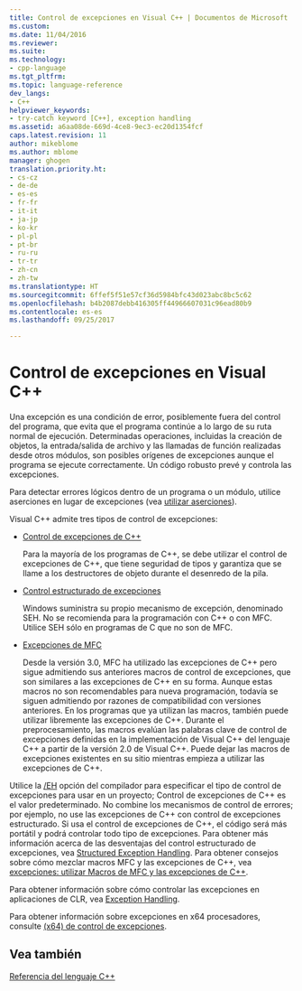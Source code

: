 ```yaml
---
title: Control de excepciones en Visual C++ | Documentos de Microsoft
ms.custom: 
ms.date: 11/04/2016
ms.reviewer: 
ms.suite: 
ms.technology:
- cpp-language
ms.tgt_pltfrm: 
ms.topic: language-reference
dev_langs:
- C++
helpviewer_keywords:
- try-catch keyword [C++], exception handling
ms.assetid: a6aa08de-669d-4ce8-9ec3-ec20d1354fcf
caps.latest.revision: 11
author: mikeblome
ms.author: mblome
manager: ghogen
translation.priority.ht:
- cs-cz
- de-de
- es-es
- fr-fr
- it-it
- ja-jp
- ko-kr
- pl-pl
- pt-br
- ru-ru
- tr-tr
- zh-cn
- zh-tw
ms.translationtype: HT
ms.sourcegitcommit: 6ffef5f51e57cf36d5984bfc43d023abc8bc5c62
ms.openlocfilehash: b4b2087debb416305ff44966607031c96ead80b9
ms.contentlocale: es-es
ms.lasthandoff: 09/25/2017

---
```

# <a name="exception-handling-in-visual-c"></a>Control de excepciones en Visual C++
Una excepción es una condición de error, posiblemente fuera del control del programa, que evita que el programa continúe a lo largo de su ruta normal de ejecución. Determinadas operaciones, incluidas la creación de objetos, la entrada/salida de archivo y las llamadas de función realizadas desde otros módulos, son posibles orígenes de excepciones aunque el programa se ejecute correctamente. Un código robusto prevé y controla las excepciones.  
  
 Para detectar errores lógicos dentro de un programa o un módulo, utilice aserciones en lugar de excepciones (vea [utilizar aserciones](/visualstudio/debugger/c-cpp-assertions)).  
  
 Visual C++ admite tres tipos de control de excepciones:  
  
-   [Control de excepciones de C++](../cpp/cpp-exception-handling.md)  
  
     Para la mayoría de los programas de C++, se debe utilizar el control de excepciones de C++, que tiene seguridad de tipos y garantiza que se llame a los destructores de objeto durante el desenredo de la pila.  
  
-   [Control estructurado de excepciones](../cpp/structured-exception-handling-c-cpp.md)  
  
     Windows suministra su propio mecanismo de excepción, denominado SEH. No se recomienda para la programación con C++ o con MFC. Utilice SEH sólo en programas de C que no son de MFC.  
  
-   [Excepciones de MFC](../mfc/exception-handling-in-mfc.md)  
  
     Desde la versión 3.0, MFC ha utilizado las excepciones de C++ pero sigue admitiendo sus anteriores macros de control de excepciones, que son similares a las excepciones de C++ en su forma. Aunque estas macros no son recomendables para nueva programación, todavía se siguen admitiendo por razones de compatibilidad con versiones anteriores. En los programas que ya utilizan las macros, también puede utilizar libremente las excepciones de C++. Durante el preprocesamiento, las macros evalúan las palabras clave de control de excepciones definidas en la implementación de Visual C++ del lenguaje C++ a partir de la versión 2.0 de Visual C++. Puede dejar las macros de excepciones existentes en su sitio mientras empieza a utilizar las excepciones de C++.  
  
 Utilice la [/EH](../build/reference/eh-exception-handling-model.md) opción del compilador para especificar el tipo de control de excepciones para usar en un proyecto; Control de excepciones de C++ es el valor predeterminado. No combine los mecanismos de control de errores; por ejemplo, no use las excepciones de C++ con control de excepciones estructurado. Si usa el control de excepciones de C++, el código será más portátil y podrá controlar todo tipo de excepciones. Para obtener más información acerca de las desventajas del control estructurado de excepciones, vea [Structured Exception Handling](../cpp/structured-exception-handling-c-cpp.md). Para obtener consejos sobre cómo mezclar macros MFC y las excepciones de C++, vea [excepciones: utilizar Macros de MFC y las excepciones de C++](../mfc/exceptions-using-mfc-macros-and-cpp-exceptions.md).  
  
 Para obtener información sobre cómo controlar las excepciones en aplicaciones de CLR, vea [Exception Handling](../windows/exception-handling-cpp-component-extensions.md).  
  
 Para obtener información sobre excepciones en x64 procesadores, consulte [(x64) de control de excepciones](../build/exception-handling-x64.md).  
  
## <a name="see-also"></a>Vea también  
 [Referencia del lenguaje C++](../cpp/cpp-language-reference.md)
